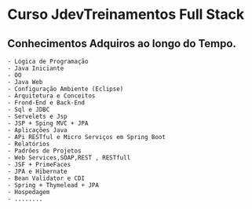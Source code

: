 # Curso JdevTreinamentos Full Stack


## Conhecimentos Adquiros ao longo do Tempo.

	- Lógica de Programação
	- Java Iniciante
	- OO
	- Java Web
	- Configuração Ambiente (Eclipse)
	- Arquitetura e Conceitos
	- Frond-End e Back-End
	- Sql e JDBC
	- Servelets e Jsp
	- JSP + Sping MVC + JPA
	- Aplicações Java
	- APi RESTful e Micro Serviços em Spring Boot
	- Relatórios
	- Padrões de Projetos
	- Web Services,SOAP,REST , RESTfull
	- JSF + PrimeFaces
	- JPA e Hibernate
	- Bean Validator e CDI
	- Spring + Thymelead + JPA
	- Hospedagem
	- ........


	
 

